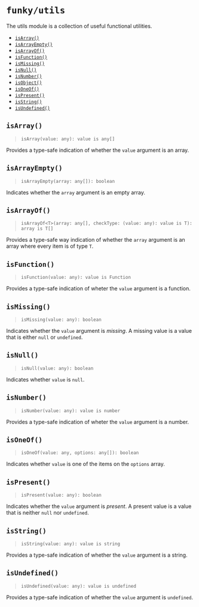 # `funky/utils`

The utils module is a collection of useful functional utilities.

- [`isArray()`](#isarray)
- [`isArrayEmpty()`](#isarrayempty)
- [`isArrayOf()`](#isarrayof)
- [`isFunction()`](#isfunction)
- [`isMissing()`](#ismissing)
- [`isNull()`](#isnull)
- [`isNumber()`](#isnumber)
- [`isObject()`](#isobject)
- [`isOneOf()`](#isoneof)
- [`isPresent()`](#ispresent)
- [`isString()`](#isstring)
- [`isUndefined()`](#isundefined)

## `isArray()`

> `isArray(value: any): value is any[]`

Provides a type-safe indication of whether the `value` argument is an array.

## `isArrayEmpty()`

> `isArrayEmpty(array: any[]): boolean`

Indicates whether the `array` argument is an empty array.

## `isArrayOf()`

> `isArrayOf<T>(array: any[], checkType: (value: any): value is T): array is T[]`

Provides a type-safe way indication of whether the `array` argument is an array
where every item is of type `T`.

## `isFunction()`

> `isFunction(value: any): value is Function`

Provides a type-safe indication of wheter the `value` argument is a function.

## `isMissing()`

> `isMissing(value: any): boolean`

Indicates whether the `value` argument is _missing_. A missing value is a value
that is either `null` or `undefined`.

## `isNull()`

> `isNull(value: any): boolean`

Indicates whether `value` is `null`.

## `isNumber()`

> `isNumber(value: any): value is number`

Provides a type-safe indication of wheter the `value` argument is a number.

## `isOneOf()`

> `isOneOf(value: any, options: any[]): boolean`

Indicates whether `value` is one of the items on the `options` array.

## `isPresent()`

> `isPresent(value: any): boolean`

Indicates whether the `value` argument is _present_. A present value is a value
that is neither `null` nor `undefined`.

## `isString()`

> `isString(value: any): value is string`

Provides a type-safe indication of whether the `value` argument is a string.

## `isUndefined()`

> `isUndefined(value: any): value is undefined`

Provides a type-safe indication of whether the `value` argument is `undefined`.
